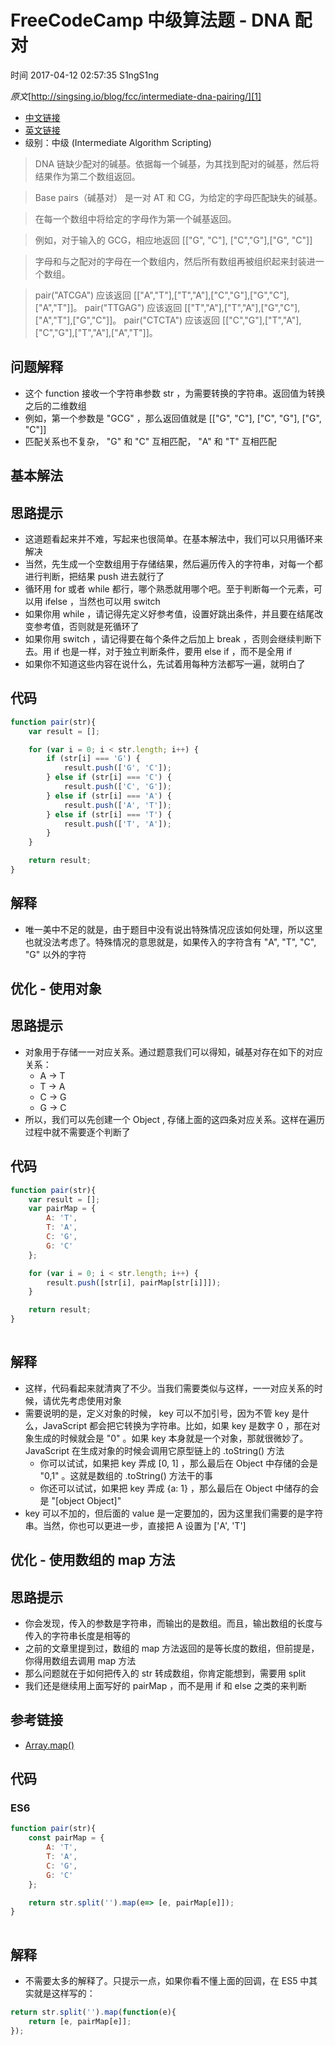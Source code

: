 # FreeCodeCamp 中级算法题 - DNA 配对

 时间 2017-04-12 02:57:35  S1ngS1ng

_原文_[http://singsing.io/blog/fcc/intermediate-dna-pairing/][1]



* [中文链接][3]
* [英文链接][4]
* 级别：中级 (Intermediate Algorithm Scripting)

> DNA 链缺少配对的碱基。依据每一个碱基，为其找到配对的碱基，然后将结果作为第二个数组返回。

> Base pairs（碱基对） 是一对 AT 和 CG，为给定的字母匹配缺失的碱基。

> 在每一个数组中将给定的字母作为第一个碱基返回。

> 例如，对于输入的 GCG，相应地返回 [["G", "C"], ["C","G"],["G", "C"]]

> 字母和与之配对的字母在一个数组内，然后所有数组再被组织起来封装进一个数组。

> pair("ATCGA") 应该返回 [["A","T"],["T","A"],["C","G"],["G","C"],["A","T"]]。
> pair("TTGAG") 应该返回 [["T","A"],["T","A"],["G","C"],["A","T"],["G","C"]]。
> pair("CTCTA") 应该返回 [["C","G"],["T","A"],["C","G"],["T","A"],["A","T"]]。

## 问题解释 

* 这个 function 接收一个字符串参数 str ，为需要转换的字符串。返回值为转换之后的二维数组
* 例如，第一个参数是 "GCG" ，那么返回值就是 [["G", "C"], ["C", "G"], ["G", "C"]]
* 匹配关系也不复杂， "G" 和 "C" 互相匹配， "A" 和 "T" 互相匹配

## 基本解法 

## 思路提示 

* 这道题看起来并不难，写起来也很简单。在基本解法中，我们可以只用循环来解决
* 当然，先生成一个空数组用于存储结果，然后遍历传入的字符串，对每一个都进行判断，把结果 push 进去就行了
* 循环用 for 或者 while 都行，哪个熟悉就用哪个吧。至于判断每一个元素，可以用 ifelse ，当然也可以用 switch
* 如果你用 while ，请记得先定义好参考值，设置好跳出条件，并且要在结尾改变参考值，否则就是死循环了
* 如果你用 switch ，请记得要在每个条件之后加上 break ，否则会继续判断下去。用 if 也是一样，对于独立判断条件，要用 else if ，而不是全用 if
* 如果你不知道这些内容在说什么，先试着用每种方法都写一遍，就明白了

## 代码 
```js
function pair(str){
    var result = [];

    for (var i = 0; i < str.length; i++) {
        if (str[i] === 'G') {
            result.push(['G', 'C']);
        } else if (str[i] === 'C') {
            result.push(['C', 'G']);
        } else if (str[i] === 'A') {
            result.push(['A', 'T']);
        } else if (str[i] === 'T') {
            result.push(['T', 'A']);
        }
    }

    return result;
}
```

## 解释 

* 唯一美中不足的就是，由于题目中没有说出特殊情况应该如何处理，所以这里也就没法考虑了。特殊情况的意思就是，如果传入的字符含有 "A", "T", "C", "G" 以外的字符

## 优化 - 使用对象 

## 思路提示 

* 对象用于存储一一对应关系。通过题意我们可以得知，碱基对存在如下的对应关系： 
  * A -> T
  * T -> A
  * C -> G
  * G -> C
* 所以，我们可以先创建一个 Object , 存储上面的这四条对应关系。这样在遍历过程中就不需要逐个判断了

## 代码 
```js
function pair(str){
    var result = [];
    var pairMap = {
        A: 'T',
        T: 'A',
        C: 'G',
        G: 'C'
    };

    for (var i = 0; i < str.length; i++) {
        result.push([str[i], pairMap[str[i]]]);
    }

    return result;
}
    
```
## 解释 

* 这样，代码看起来就清爽了不少。当我们需要类似与这样，一一对应关系的时候，请优先考虑使用对象
* 需要说明的是，定义对象的时候， key 可以不加引号，因为不管 key 是什么，JavaScript 都会把它转换为字符串。比如，如果 key 是数字 0 ，那在对象生成的时候就会是 "0" 。如果 key 本身就是一个对象，那就很微妙了。JavaScript 在生成对象的时候会调用它原型链上的 .toString() 方法 
  * 你可以试试，如果把 key 弄成 [0, 1] ，那么最后在 Object 中存储的会是 "0,1" 。这就是数组的 .toString() 方法干的事
  * 你还可以试试，如果把 key 弄成 {a: 1} ，那么最后在 Object 中储存的会是 "[object Object]"
* key 可以不加的，但后面的 value 是一定要加的，因为这里我们需要的是字符串。当然，你也可以更进一步，直接把 A 设置为 ['A', 'T']

## 优化 - 使用数组的 map 方法 

## 思路提示 

* 你会发现，传入的参数是字符串，而输出的是数组。而且，输出数组的长度与传入的字符串长度是相等的
* 之前的文章里提到过，数组的 map 方法返回的是等长度的数组，但前提是，你得用数组去调用 map 方法
* 那么问题就在于如何把传入的 str 转成数组，你肯定能想到，需要用 split
* 我们还是继续用上面写好的 pairMap ，而不是用 if 和 else 之类的来判断

## 参考链接 

* [Array.map()][5]

## 代码 

### ES6 
```js
function pair(str){
    const pairMap = {
        A: 'T',
        T: 'A',
        C: 'G',
        G: 'C'
    };

    return str.split('').map(e=> [e, pairMap[e]]);
}
    
```
## 解释 

* 不需要太多的解释了。只提示一点，如果你看不懂上面的回调，在 ES5 中其实就是这样写的：
```js
return str.split('').map(function(e){
    return [e, pairMap[e]];
});
```

[1]: http://singsing.io/blog/fcc/intermediate-dna-pairing/?utm_source=tuicool&utm_medium=referral

[3]: https://www.freecodecamp.cn/challenges/dna-pairing
[4]: https://www.freecodecamp.com/challenges/dna-pairing
[5]: https://developer.mozilla.org/zh-CN/docs/Web/JavaScript/Reference/Global_Objects/Array/map